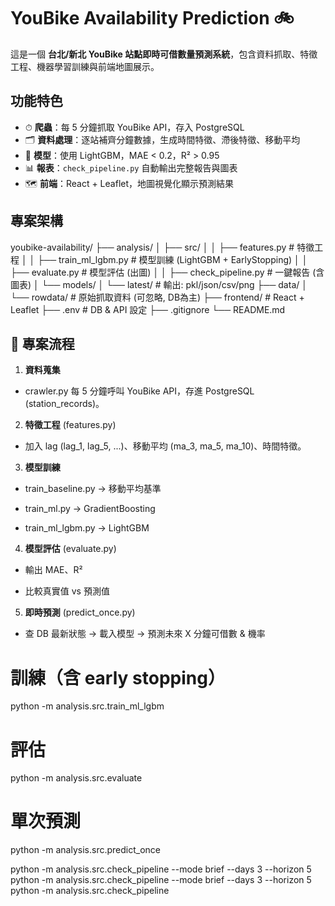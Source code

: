 # YouBike Availability Prediction 🚲

這是一個 **台北/新北 YouBike 站點即時可借數量預測系統**，包含資料抓取、特徵工程、機器學習訓練與前端地圖展示。

## 功能特色
- ⏱ **爬蟲**：每 5 分鐘抓取 YouBike API，存入 PostgreSQL
- 🗂 **資料處理**：逐站補齊分鐘數據，生成時間特徵、滯後特徵、移動平均
- 🤖 **模型**：使用 LightGBM，MAE < 0.2，R² > 0.95
- 📊 **報表**：`check_pipeline.py` 自動輸出完整報告與圖表
- 🗺 **前端**：React + Leaflet，地圖視覺化顯示預測結果

## 專案架構
youbike-availability/
├── analysis/
│ ├── src/
│ │ ├── features.py # 特徵工程
│ │ ├── train_ml_lgbm.py # 模型訓練 (LightGBM + EarlyStopping)
│ │ ├── evaluate.py # 模型評估 (出圖)
│ │ ├── check_pipeline.py # 一鍵報告 (含圖表)
│ └── models/
│ └── latest/ # 輸出: pkl/json/csv/png
├── data/
│ └── rowdata/ # 原始抓取資料 (可忽略, DB為主)
├── frontend/ # React + Leaflet
├── .env # DB & API 設定
├── .gitignore
└── README.md


## 🔄 專案流程

1. **資料蒐集**

  - crawler.py 每 5 分鐘呼叫 YouBike API，存進 PostgreSQL (station\_records)。

2. **特徵工程** (features.py)

  - 加入 lag (lag\_1, lag\_5, ...)、移動平均 (ma\_3, ma\_5, ma\_10)、時間特徵。

3. **模型訓練**

  - train\_baseline.py → 移動平均基準

  - train\_ml.py → GradientBoosting

  - train\_ml\_lgbm.py → LightGBM

4. **模型評估** (evaluate.py)

  - 輸出 MAE、R²

  - 比較真實值 vs 預測值

5. **即時預測** (predict\_once.py)

  - 查 DB 最新狀態 → 載入模型 → 預測未來 X 分鐘可借數 & 機率


# 訓練（含 early stopping）
python -m analysis.src.train_ml_lgbm

# 評估
python -m analysis.src.evaluate

# 單次預測
python -m analysis.src.predict_once

python -m analysis.src.check_pipeline --mode brief --days 3 --horizon 5
python -m analysis.src.check_pipeline --mode brief --days 3 --horizon 5
python -m analysis.src.check_pipeline




